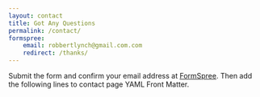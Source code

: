 ```yaml
---
layout: contact
title: Got Any Questions
permalink: /contact/
formspree:
    email: robbertlynch@gmail.com.com
    redirect: /thanks/
---
```


Submit the form and confirm your email address at [FormSpree](https://formspree.io/). Then add the following lines to contact page YAML Front Matter.
